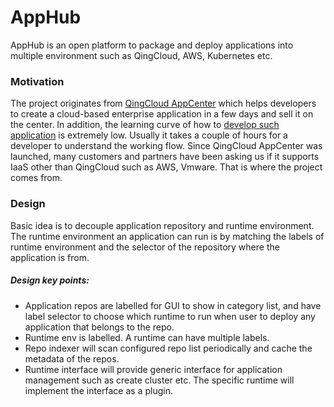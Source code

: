 # AppHub

AppHub is an open platform to package and deploy applications into multiple environment such as QingCloud, AWS, Kubernetes etc. 

### Motivation

The project originates from [QingCloud AppCenter](https://appcenter.qingcloud.com) which helps developers to create a cloud-based enterprise application in a few days and sell it on the center. In addition, the learning curve of how to [develop such application](https://appcenter-docs.qingcloud.com/developer-guide/) is extremely low. Usually it takes a couple of hours for a developer to understand the working flow. Since QingCloud AppCenter was launched, many customers and partners have been asking us if it supports IaaS other than QingCloud such as AWS, Vmware. That is where the project comes from. 

### Design

Basic idea is to decouple application repository and runtime environment. The runtime environment an application can run is by matching the labels of runtime environment and the selector of the repository where the application is from. 

##### Design key points:
* Application repos are labelled for GUI to show in category list, and have label selector to choose which runtime to run when user to deploy any application that belongs to the repo. 
* Runtime env is labelled. A runtime can have multiple labels.
* Repo indexer will scan configured repo list periodically and cache the metadata of the repos.
* Runtime interface will provide generic interface for application management such as create cluster etc. The specific runtime will implement the interface as a plugin.
